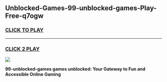 
## Unblocked-Games-99-unblocked-games-Play-Free-q7ogw
<h3>
<a href="https://premium76.site?title=99-unblocked-games&ref=20M">CLICK TO PLAY</a></h3>
<hr>

<h3>
<a href="https://premium76.site?title=99-unblocked-games&ref=20M">CLICK 2 PLAY</a>
  
</h3>

<a href="https://premium76.site?title=99-unblocked-games&ref=19M"><img src="https://clearcache.store/games.png"></a>


**99-unblocked-games games unblocked: Your Gateway to Fun and Accessible Online Gaming**
